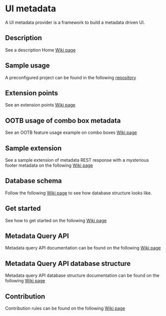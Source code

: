 # UI metadata
A UI metadata provider is a framework to build a metadata driven UI.

## Description
See a description Home [Wiki page](https://github.com/sergeivisotsky/metadata/wiki)

## Sample usage
A preconfigured project can be found in the
following [repository](https://github.com/sergeivisotsky/metadata-demo)

## Extension points
See an extension points [Wiki page](https://github.com/sergeivisotsky/metadata/wiki/Extension-points)

## OOTB usage of combo box metadata
See an OOTB feature usage example on combo boxes [Wiki page](https://github.com/sergeivisotsky/metadata/wiki/Usage-example)

## Sample extension
See a sample extension of metadata REST response with a mysterious footer metadata on
the following [Wiki page](https://github.com/sergeivisotsky/metadata/wiki/Sample-extension)

## Database schema
Follow the following [Wiki page](https://github.com/sergeivisotsky/metadata/wiki/Database-schema) to see
how database structure looks like.

## Get started
See how to get started on the following [Wiki page](https://github.com/sergeivisotsky/metadata/wiki/Get-started)

## Metadata Query API
Metadata query API documentation can be found on the following [Wiki page](https://github.com/sergeivisotsky/metadata/wiki/Metadata-Query-API)

## Metadata Query API database structure
Metadata query API database structure documentation can be found on the following [Wiki page](https://github.com/sergeivisotsky/metadata/wiki/Metadata-Query-API-database-structure)

## Contribution
Contribution rules can be found on the following [Wiki page](https://github.com/sergeivisotsky/metadata/wiki/Contribution)